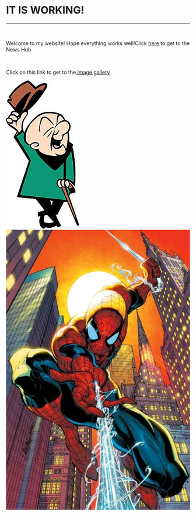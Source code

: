 <h1>IT IS WORKING!</h1>
<hr>
<br>
<p>Welcome to my website! Hope everything works well!Click
<a href="Root_Directory_Folder/Main_Screen" target="_self"> here </a>
to get to the News Hub</p>
<br>
<p>Click on this link to get to the<a href="Image_Gallery/All_pics.html" target="_self"> Image gallery</a></p>
<img src="Root_Directory_Folder/Images/mr-magoo.jpg" alt="Mr. Magoo!"/>
<img src="Root_Directory_Folder/Images/Spider-Man_Sunset.webp" width="600"/>